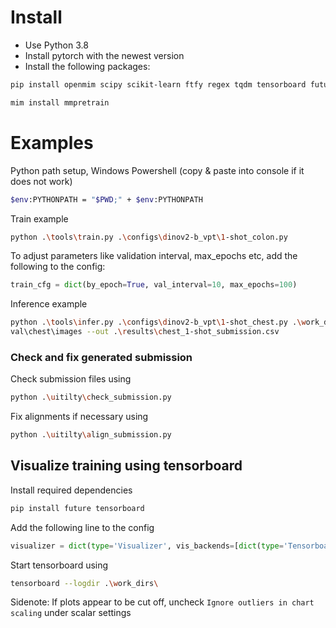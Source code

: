 # Install
- Use Python 3.8
- Install pytorch with the newest version
- Install the following packages:
```bash
pip install openmim scipy scikit-learn ftfy regex tqdm tensorboard future
```
```bash
mim install mmpretrain
```

# Examples

 Python path setup, Windows Powershell (copy & paste into console if it does not work)
```bash
$env:PYTHONPATH = "$PWD;" + $env:PYTHONPATH
```

 Train example
```bash
python .\tools\train.py .\configs\dinov2-b_vpt\1-shot_colon.py
```
To adjust parameters like validation interval, max_epochs etc, add the following to the config:
````python
train_cfg = dict(by_epoch=True, val_interval=10, max_epochs=100)
````

 Inference example
```bash
python .\tools\infer.py .\configs\dinov2-b_vpt\1-shot_chest.py .\work_dirs\dinov2-b\exp1\dinov2-b_1-shot_ptokens-1_chest\best_multi-label_mAP_epoch_1.pth .\data\MedFMC_
val\chest\images --out .\results\chest_1-shot_submission.csv
```

### Check and fix generated submission
Check submission files using
```bash
python .\uitilty\check_submission.py
```
Fix alignments if necessary using
```bash
python .\uitilty\align_submission.py
```

## Visualize training using tensorboard
Install required dependencies
````bash
pip install future tensorboard
````
Add the following line to the config 
````python
visualizer = dict(type='Visualizer', vis_backends=[dict(type='TensorboardVisBackend')])
````
Start tensorboard using
```bash
tensorboard --logdir .\work_dirs\
```
Sidenote: If plots appear to be cut off, uncheck `Ignore outliers in chart scaling` under scalar settings

